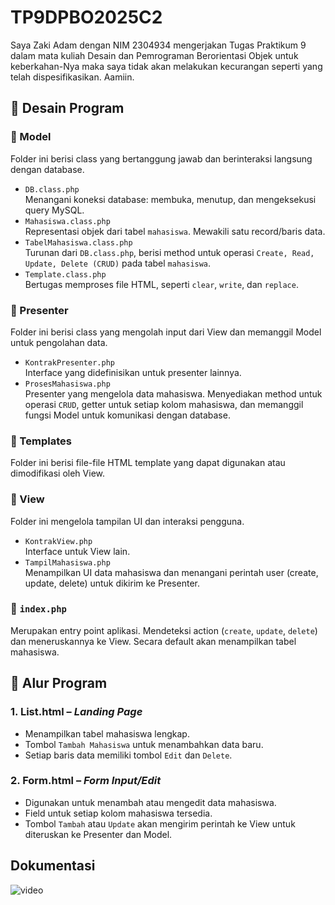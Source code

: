 # TP9DPBO2025C2
Saya Zaki Adam dengan NIM 2304934 mengerjakan Tugas Praktikum 9 dalam mata kuliah Desain dan Pemrograman Berorientasi Objek untuk keberkahan-Nya maka saya tidak akan melakukan kecurangan seperti yang telah dispesifikasikan. Aamiin.
## 🧩 Desain Program

### 📁 Model
Folder ini berisi class yang bertanggung jawab dan berinteraksi langsung dengan database.
- `DB.class.php`  
    Menangani koneksi database: membuka, menutup, dan mengeksekusi query MySQL.
- `Mahasiswa.class.php`  
    Representasi objek dari tabel `mahasiswa`. Mewakili satu record/baris data.
- `TabelMahasiswa.class.php`  
    Turunan dari `DB.class.php`, berisi method untuk operasi `Create, Read, Update, Delete (CRUD)` pada tabel `mahasiswa`.
- `Template.class.php`  
    Bertugas memproses file HTML, seperti `clear`, `write`, dan `replace`.

### 📁 Presenter

Folder ini berisi class yang mengolah input dari View dan memanggil Model untuk pengolahan data.
- `KontrakPresenter.php`  
    Interface yang didefinisikan untuk presenter lainnya.
- `ProsesMahasiswa.php`  
    Presenter yang mengelola data mahasiswa. Menyediakan method untuk operasi `CRUD`, getter untuk setiap kolom mahasiswa, dan memanggil fungsi Model untuk komunikasi dengan database.

### 📁 Templates
Folder ini berisi file-file HTML template yang dapat digunakan atau dimodifikasi oleh View.

### 📁 View
Folder ini mengelola tampilan UI dan interaksi pengguna.
- `KontrakView.php`  
    Interface untuk View lain.
- `TampilMahasiswa.php`  
    Menampilkan UI data mahasiswa dan menangani perintah user (create, update, delete) untuk dikirim ke Presenter.

### 📄 `index.php`

Merupakan entry point aplikasi. Mendeteksi action (`create`, `update`, `delete`) dan meneruskannya ke View. Secara default akan menampilkan tabel mahasiswa.

## 🔄 Alur Program

### 1. **List.html** – _Landing Page_
- Menampilkan tabel mahasiswa lengkap.
- Tombol `Tambah Mahasiswa` untuk menambahkan data baru.
- Setiap baris data memiliki tombol `Edit` dan `Delete`.

### 2. **Form.html** – _Form Input/Edit_
- Digunakan untuk menambah atau mengedit data mahasiswa.
- Field untuk setiap kolom mahasiswa tersedia.
- Tombol `Tambah` atau `Update` akan mengirim perintah ke View untuk diteruskan ke Presenter dan Model.
## Dokumentasi
![video](menyusul.png)
